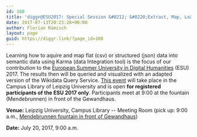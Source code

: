 ```yaml
---
id: 160
title: 'diggr@ESU2017: Special Session &#8212; &#8220;Extract, Map, Load, Repeat: A Data Workout&#8221; (registration required)'
date: 2017-07-13T20:23:28+00:00
author: Florian Rämisch
layout: page
guid: https://diggr.link/?page_id=160
---
```

Learning how to aquire and map flat (csv) or structured (json) data into semantic data using Karma (data Integration tool) is the focus of our contribution to the [European Summer University in Digital Humanities](http://www.culingtec.uni-leipzig.de/ESU_C_T/node/97) (ESU) 2017. The results then will be queried and visualized with an adapted version of the Wikidata Query Service. [This event](http://www.culingtec.uni-leipzig.de/ESU_C_T/node/899) will take place in the Campus Library of Leipzig University and is open **for registered participants of the ESU 2017 only**. Participants meet at 9:00 at the fountain (Mendebrunnen) in front of the Gewandhaus.

**Venue:** Leipzig University, Campus Library -- Meeting Room (pick up: 9:00 a.m., [Mendebrunnen fountain in front of Gewandhaus](https://www.google.de/maps/place/Mendebrunnen/@51.3384783,12.3786098,17z/data=!3m1!4b1!4m5!3m4!1s0x47a6f824bacb8a59:0x7cae75e0473c207b!8m2!3d51.338475!4d12.3807985))

**Date:** July 20, 2017, 9:00 a.m.